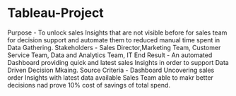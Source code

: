 # Tableau-Project
Purpose - To unlock sales Insights that are not visible before for sales team for decision support and automate them to reduced manual time spent in Data Gathering.
Stakeholders - Sales Director,Marketing Team, Customer Service Team, Data and Analytics Team, IT
End Result - An automated Dashboard providing quick and latest sales Insights in order to support Data Driven Decision Mkaing.
Source Criteria - Dashboard Uncovering sales order Insights with latest data available
Sales Team able to makr better decisions nad prove 10% cost of savings of total spend.
